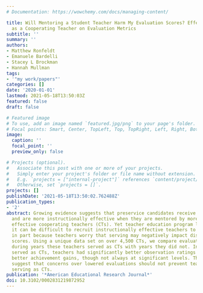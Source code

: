 ```yaml
---
# Documentation: https://wowchemy.com/docs/managing-content/

title: Will Mentoring a Student Teacher Harm My Evaluation Scores? Effects of Serving
  as a Cooperating Teacher on Evaluation Metrics
subtitle: ''
summary: ''
authors:
- Matthew Ronfeldt
- Emanuele Bardelli
- Stacey L Brockman
- Hannah Mullman
tags:
- '"my work/papers"'
categories: []
date: '2020-01-01'
lastmod: 2021-05-18T13:50:03Z
featured: false
draft: false

# Featured image
# To use, add an image named `featured.jpg/png` to your page's folder.
# Focal points: Smart, Center, TopLeft, Top, TopRight, Left, Right, BottomLeft, Bottom, BottomRight.
image:
  caption: ''
  focal_point: ''
  preview_only: false

# Projects (optional).
#   Associate this post with one or more of your projects.
#   Simply enter your project's folder or file name without extension.
#   E.g. `projects = ["internal-project"]` references `content/project/deep-learning/index.md`.
#   Otherwise, set `projects = []`.
projects: []
publishDate: '2021-05-18T13:50:02.762488Z'
publication_types:
- '2'
abstract: Growing evidence suggests that preservice candidates receive better coaching
  and are more instructionally effective when they are mentored by more instructionally
  effective cooperating teachers (CTs). Yet teacher education program leaders indicate
  it can be difficult to recruit instructionally effective teachers to serve as CTs,
  in part because teachers worry that serving may negatively impact district evaluation
  scores. Using a unique data set on over 4,500 CTs, we compare evaluation scores
  during years these teachers served as CTs with years they did not. In years they
  served as CTs, teachers had significantly better observation ratings and somewhat
  better achievement gains, though not always at significant levels. These results
  suggest that concerns over lowered evaluations should not prevent teachers from
  serving as CTs.
publication: '*American Educational Research Journal*'
doi: 10.3102/0002831219872952
---
```

